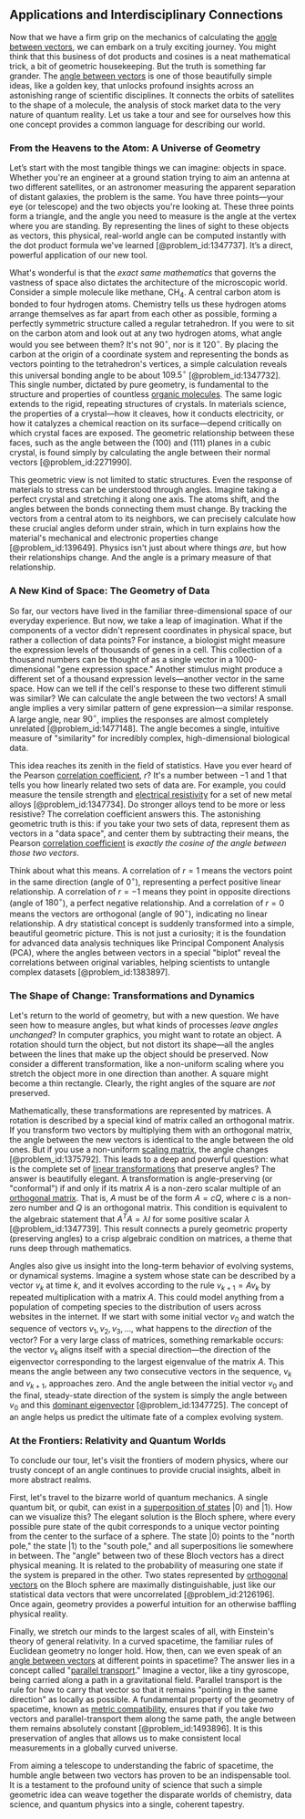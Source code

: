 ## Applications and Interdisciplinary Connections

Now that we have a firm grip on the mechanics of calculating the [angle between vectors](@article_id:263112), we can embark on a truly exciting journey. You might think that this business of dot products and cosines is a neat mathematical trick, a bit of geometric housekeeping. But the truth is something far grander. The [angle between vectors](@article_id:263112) is one of those beautifully simple ideas, like a golden key, that unlocks profound insights across an astonishing range of scientific disciplines. It connects the orbits of satellites to the shape of a molecule, the analysis of stock market data to the very nature of quantum reality. Let us take a tour and see for ourselves how this one concept provides a common language for describing our world.

### From the Heavens to the Atom: A Universe of Geometry

Let’s start with the most tangible things we can imagine: objects in space. Whether you're an engineer at a ground station trying to aim an antenna at two different satellites, or an astronomer measuring the apparent separation of distant galaxies, the problem is the same. You have three points—your eye (or telescope) and the two objects you're looking at. These three points form a triangle, and the angle you need to measure is the angle at the vertex where you are standing. By representing the lines of sight to these objects as vectors, this physical, real-world angle can be computed instantly with the dot product formula we've learned [@problem_id:1347737]. It’s a direct, powerful application of our new tool.

What's wonderful is that the *exact same mathematics* that governs the vastness of space also dictates the architecture of the microscopic world. Consider a simple molecule like methane, $\text{CH}_4$. A central carbon atom is bonded to four hydrogen atoms. Chemistry tells us these hydrogen atoms arrange themselves as far apart from each other as possible, forming a perfectly symmetric structure called a regular tetrahedron. If you were to sit on the carbon atom and look out at any two hydrogen atoms, what angle would you see between them? It's not $90^\circ$, nor is it $120^\circ$. By placing the carbon at the origin of a coordinate system and representing the bonds as vectors pointing to the tetrahedron's vertices, a simple calculation reveals this universal bonding angle to be about $109.5^\circ$ [@problem_id:1347732]. This single number, dictated by pure geometry, is fundamental to the structure and properties of countless [organic molecules](@article_id:141280). The same logic extends to the rigid, repeating structures of crystals. In materials science, the properties of a crystal—how it cleaves, how it conducts electricity, or how it catalyzes a chemical reaction on its surface—depend critically on which crystal faces are exposed. The geometric relationship between these faces, such as the angle between the (100) and (111) planes in a cubic crystal, is found simply by calculating the angle between their normal vectors [@problem_id:2271990].

This geometric view is not limited to static structures. Even the response of materials to stress can be understood through angles. Imagine taking a perfect crystal and stretching it along one axis. The atoms shift, and the angles between the bonds connecting them must change. By tracking the vectors from a central atom to its neighbors, we can precisely calculate how these crucial angles deform under strain, which in turn explains how the material's mechanical and electronic properties change [@problem_id:139649]. Physics isn't just about where things *are*, but how their relationships change. And the angle is a primary measure of that relationship.

### A New Kind of Space: The Geometry of Data

So far, our vectors have lived in the familiar three-dimensional space of our everyday experience. But now, we take a leap of imagination. What if the components of a vector didn't represent coordinates in physical space, but rather a collection of data points? For instance, a biologist might measure the expression levels of thousands of genes in a cell. This collection of a thousand numbers can be thought of as a single vector in a 1000-dimensional "gene expression space." Another stimulus might produce a different set of a thousand expression levels—another vector in the same space. How can we tell if the cell's response to these two different stimuli was similar? We can calculate the angle between the two vectors! A small angle implies a very similar pattern of gene expression—a similar response. A large angle, near $90^\circ$, implies the responses are almost completely unrelated [@problem_id:1477148]. The angle becomes a single, intuitive measure of "similarity" for incredibly complex, high-dimensional biological data.

This idea reaches its zenith in the field of statistics. Have you ever heard of the Pearson [correlation coefficient](@article_id:146543), $r$? It's a number between $-1$ and $1$ that tells you how linearly related two sets of data are. For example, you could measure the tensile strength and [electrical resistivity](@article_id:143346) for a set of new metal alloys [@problem_id:1347734]. Do stronger alloys tend to be more or less resistive? The correlation coefficient answers this. The astonishing geometric truth is this: if you take your two sets of data, represent them as vectors in a "data space", and center them by subtracting their means, the Pearson [correlation coefficient](@article_id:146543) is *exactly the cosine of the angle between those two vectors*.

Think about what this means. A correlation of $r=1$ means the vectors point in the same direction (angle of $0^\circ$), representing a perfect positive linear relationship. A correlation of $r=-1$ means they point in opposite directions (angle of $180^\circ$), a perfect negative relationship. And a correlation of $r=0$ means the vectors are orthogonal (angle of $90^\circ$), indicating no linear relationship. A dry statistical concept is suddenly transformed into a simple, beautiful geometric picture. This is not just a curiosity; it is the foundation for advanced data analysis techniques like Principal Component Analysis (PCA), where the angles between vectors in a special "biplot" reveal the correlations between original variables, helping scientists to untangle complex datasets [@problem_id:1383897].

### The Shape of Change: Transformations and Dynamics

Let's return to the world of geometry, but with a new question. We have seen how to measure angles, but what kinds of processes *leave angles unchanged*? In computer graphics, you might want to rotate an object. A rotation should turn the object, but not distort its shape—all the angles between the lines that make up the object should be preserved. Now consider a different transformation, like a non-uniform scaling where you stretch the object more in one direction than another. A square might become a thin rectangle. Clearly, the right angles of the square are *not* preserved.

Mathematically, these transformations are represented by matrices. A rotation is described by a special kind of matrix called an orthogonal matrix. If you transform two vectors by multiplying them with an orthogonal matrix, the angle between the new vectors is identical to the angle between the old ones. But if you use a non-uniform [scaling matrix](@article_id:187856), the angle changes [@problem_id:1375792]. This leads to a deep and powerful question: what is the complete set of [linear transformations](@article_id:148639) that preserve angles? The answer is beautifully elegant. A transformation is angle-preserving (or "conformal") if and only if its matrix $A$ is a non-zero scalar multiple of an [orthogonal matrix](@article_id:137395). That is, $A$ must be of the form $A = cQ$, where $c$ is a non-zero number and $Q$ is an orthogonal matrix. This condition is equivalent to the algebraic statement that $A^T A = \lambda I$ for some positive scalar $\lambda$ [@problem_id:1347739]. This result connects a purely geometric property (preserving angles) to a crisp algebraic condition on matrices, a theme that runs deep through mathematics.

Angles also give us insight into the long-term behavior of evolving systems, or dynamical systems. Imagine a system whose state can be described by a vector $v_k$ at time $k$, and it evolves according to the rule $v_{k+1} = A v_k$ by repeated multiplication with a matrix $A$. This could model anything from a population of competing species to the distribution of users across websites in the internet. If we start with some initial vector $v_0$ and watch the sequence of vectors $v_1, v_2, v_3, \ldots$, what happens to the *direction* of the vector? For a very large class of matrices, something remarkable occurs: the vector $v_k$ aligns itself with a special direction—the direction of the eigenvector corresponding to the largest eigenvalue of the matrix $A$. This means the angle between any two consecutive vectors in the sequence, $v_k$ and $v_{k+1}$, approaches zero. And the angle between the initial vector $v_0$ and the final, steady-state direction of the system is simply the angle between $v_0$ and this [dominant eigenvector](@article_id:147516) [@problem_id:1347725]. The concept of an angle helps us predict the ultimate fate of a complex evolving system.

### At the Frontiers: Relativity and Quantum Worlds

To conclude our tour, let's visit the frontiers of modern physics, where our trusty concept of an angle continues to provide crucial insights, albeit in more abstract realms.

First, let's travel to the bizarre world of quantum mechanics. A single quantum bit, or qubit, can exist in a [superposition of states](@article_id:273499) $|0\rangle$ and $|1\rangle$. How can we visualize this? The elegant solution is the Bloch sphere, where every possible pure state of the qubit corresponds to a unique vector pointing from the center to the surface of a sphere. The state $|0\rangle$ points to the "north pole," the state $|1\rangle$ to the "south pole," and all superpositions lie somewhere in between. The "angle" between two of these Bloch vectors has a direct physical meaning. It is related to the probability of measuring one state if the system is prepared in the other. Two states represented by [orthogonal vectors](@article_id:141732) on the Bloch sphere are maximally distinguishable, just like our statistical data vectors that were uncorrelated [@problem_id:2126196]. Once again, geometry provides a powerful intuition for an otherwise baffling physical reality.

Finally, we stretch our minds to the largest scales of all, with Einstein's theory of general relativity. In a curved spacetime, the familiar rules of Euclidean geometry no longer hold. How, then, can we even speak of an [angle between vectors](@article_id:263112) at different points in spacetime? The answer lies in a concept called "[parallel transport](@article_id:160177)." Imagine a vector, like a tiny gyroscope, being carried along a path in a gravitational field. Parallel transport is the rule for how to carry that vector so that it remains "pointing in the same direction" as locally as possible. A fundamental property of the geometry of spacetime, known as [metric compatibility](@article_id:265416), ensures that if you take *two* vectors and parallel-transport them along the same path, the angle between them remains absolutely constant [@problem_id:1493896]. It is this preservation of angles that allows us to make consistent local measurements in a globally curved universe.

From aiming a telescope to understanding the fabric of spacetime, the humble angle between two vectors has proven to be an indispensable tool. It is a testament to the profound unity of science that such a simple geometric idea can weave together the disparate worlds of chemistry, data science, and quantum physics into a single, coherent tapestry.